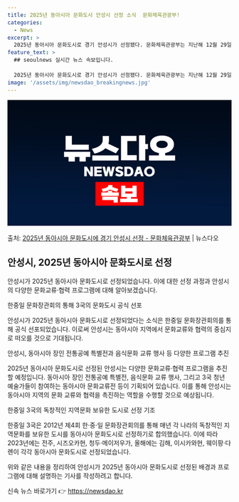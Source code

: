 ```yaml
---
title: 2025년 동아시아 문화도시 안성시 선정 소식  문화체육관광부!
categories:
  - News
excerpt: >
  2025년 동아시아 문화도시로 경기 안성시가 선정됐다. 문화체육관광부는 지난해 12월 29일 동아시아 문화도…
feature_text: >
  ## seoulnews 실시간 뉴스 속보입니다.

  2025년 동아시아 문화도시로 경기 안성시가 선정됐다. 문화체육관광부는 지난해 12월 29일 동아시아 문화도…
image: '/assets/img/newsdao_breakingnews.jpg'
---
```


![뉴스다오 속보](/assets/img/newsdao_breakingnews.jpg)

<p>출처: <a href="https://newsdao.kr/2937" rel="dofollow">2025년 동아시아 문화도시에 경기 안성시 선정 - 문화체육관광부</a> | 뉴스다오</p>

<h2 data-ke-size="size26">안성시, 2025년 동아시아 문화도시로 선정</h2>

안성시가 2025년 동아시아 문화도시로 선정되었습니다. 이에 대한 선정 과정과 안성시의 다양한 문화교류·협력 프로그램에 대해 알아보겠습니다.

<p data-ke-size="size16">한중일 문화장관회의 통해 3국의 문화도시 공식 선포</p>

안성시가 2025년 동아시아 문화도시로 선정되었다는 소식은 한중일 문화장관회의를 통해 공식 선포되었습니다. 이로써 안성시는 동아시아 지역에서 문화교류와 협력의 중심지로 떠오를 것으로 기대됩니다.

<p data-ke-size="size16">안성시, 동아시아 장인 전통공예 특별전과 음식문화 교류 행사 등 다양한 프로그램 추진</p>

2025년 동아시아 문화도시로 선정된 안성시는 다양한 문화교류·협력 프로그램을 추진할 예정입니다. 동아시아 장인 전통공예 특별전, 음식문화 교류 행사, 그리고 3국 청년 예술가들이 참여하는 동아시아 문화교류전 등이 기획되어 있습니다. 이를 통해 안성시는 동아시아 지역의 문화 교류와 협력을 촉진하는 역할을 수행할 것으로 예상됩니다.

<p data-ke-size="size16">한중일 3국의 독창적인 지역문화 보유한 도시로 선정 기조</p>

한중일 3국은 2012년 제4회 한·중·일 문화장관회의를 통해 매년 각 나라의 독창적인 지역문화를 보유한 도시를 동아시아 문화도시로 선정하기로 합의했습니다. 이에 따라 2023년에는 전주, 시즈오카현, 청두·메이저우가, 올해에는 김해, 이시카와현, 웨이팡·다롄이 각각 동아시아 문화도시로 선정되었습니다.

위와 같은 내용을 정리하여 안성시가 2025년 동아시아 문화도시로 선정된 배경과 프로그램에 대해 설명하는 기사를 작성하려고 합니다. 

신속 뉴스 바로가기 👉 <a href="https://newsdao.kr" rel="dofollow">https://newsdao.kr</a>


